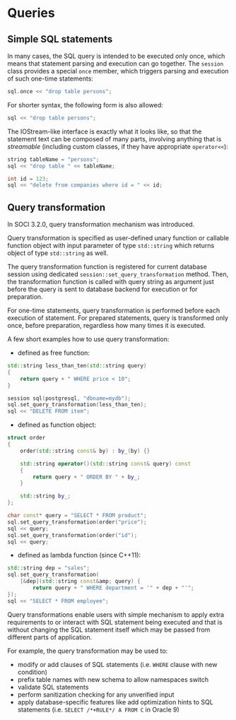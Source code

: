 # Queries

## Simple SQL statements

In many cases, the SQL query is intended to be executed only once, which means that statement parsing and execution can go together. The `session` class provides a special `once` member, which triggers parsing and execution of such one-time statements:

```cpp
sql.once << "drop table persons";
```

For shorter syntax, the following form is also allowed:

```cpp
sql << "drop table persons";
```

The IOStream-like interface is exactly what it looks like, so that the statement text can be composed of many parts, involving anything that is *streamable* (including custom classes, if they have appropriate `operator<<`):

```cpp
string tableName = "persons";
sql << "drop table " << tableName;

int id = 123;
sql << "delete from companies where id = " << id;
```

## Query transformation

In SOCI 3.2.0, query transformation mechanism was introduced.

Query transformation is specified as user-defined unary function or callable function object with input parameter of type `std::string` which returns object of type `std::string` as well.

The query transformation function is registered for current database session using dedicated `session::set_query_transformation` method. Then, the transformation function is called with query string as argument just before the query is sent to database backend for execution or for preparation.

For one-time statements, query transformation is performed before each execution of statement. For prepared statements, query is transformed only once, before preparation, regardless how many times it is executed.

A few short examples how to use query transformation:

* defined as free function:

```cpp
std::string less_than_ten(std::string query)
{
    return query + " WHERE price < 10";
}

session sql(postgresql, "dbname=mydb");
sql.set_query_transformation(less_than_ten);
sql << "DELETE FROM item";
```

* defined as function object:

```cpp
struct order
{
    order(std::string const& by) : by_(by) {}

    std::string operator()(std::string const& query) const
    {
        return query + " ORDER BY " + by_;
    }

    std::string by_;
};

char const* query = "SELECT * FROM product";
sql.set_query_transformation(order("price");
sql << query;
sql.set_query_transformation(order("id");
sql << query;
```

* defined as lambda function (since C++11):

```cpp
std::string dep = "sales";
sql.set_query_transformation(
    [&dep](std::string const&amp; query) {
        return query + " WHERE department = '" + dep + "'";
});
sql << "SELECT * FROM employee";
```

Query transformations enable users with simple mechanism to apply extra requirements to or interact with SQL statement being executed and that is without changing the SQL statement itself which may be passed from different
parts of application.

For example, the query transformation may be used to:

* modify or add clauses of SQL statements (i.e. `WHERE` clause with new condition)
* prefix table names with new schema to allow namespaces switch
* validate SQL statements
* perform sanitization checking for any unverified input
* apply database-specific features like add optimization hints to SQL statements (i.e. `SELECT /*+RULE*/ A FROM C` in Oracle 9)
